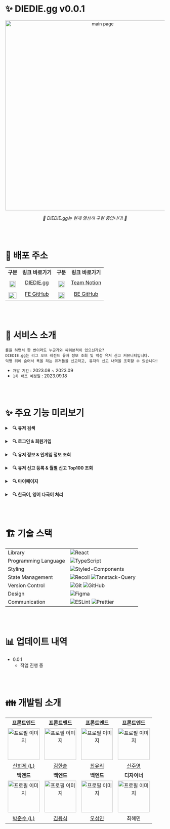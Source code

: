 # **✨ DIEDIE.gg v0.0.1**

<div align="center"><img width="600" src="https://github.com/diedielolorg/diediefrontend/assets/84097192/3d46a4d7-e263-41f6-ae1d-85b0a2c616ab" alt="main page"></div>

_<p align="center">🏃 DIEDIE.gg는 현재 열심히 구현 중입니다! 🏃</p>_

<br/><br/>

# **🔗 배포 주소**

<table>
  <tr align="center">
    <td><b>구분</ㅠ></td>
    <td><b>링크 바로가기</b></td>
    <td><b>구분</b></td>
    <td><b>링크 바로가기</b></td>
  </tr>
  <tr align="center">
    <td>
      <img src="https://github.com/diedielolorg/diediefrontend/assets/84097192/e3af4b12-ebc1-4cf2-8760-c9dba5d978ec" alt="다이다이 로고" style="width: 20px; height: 20px; padding-top: 10px;">
    </td>
    <td>
      <a target="_blank" rel="noopener noreferrer nofollow" href="https://diediefrontend.vercel.app/">
        DIEDIE.gg
      </a>
    </td>
    <td>
      <img src="https://github.com/dawhisky/dawhisky-FE/assets/84097192/ad8ad10c-7bce-4157-bf21-238d672086c9" alt="노션 아이콘" style="width: 20px; height: 20px; padding-top: 10px;">
    </td>
    <td>
      <a target="_blank" rel="noopener noreferrer nofollow" href="https://diedie.notion.site/DIEDIE-gg-13f2db91627e49cf8cc31c2242e191e6?pvs=4">
        Team Notion
      </a>
    </td>
  </tr>
  <tr align="center">
    <td>
      <img src="https://github.com/dawhisky/dawhisky-FE/assets/84097192/54e001c4-5d51-4cba-b988-f3802b16df50" alt="리액트 아이콘" style="width: 25px; height: 20px; padding-top: 10px;">
    </td>
    <td>
      <a target="_blank" rel="noopener noreferrer nofollow" href="https://github.com/diedielolorg/diediefrontend">
        FE GitHub
      </a>
    </td>
    <td>
      <img src="https://github.com/dawhisky/dawhisky-FE/assets/84097192/b8326c42-4cea-4e84-96ab-b87c260de006" alt="노드 아이콘" style="width: 20px; height: 20px; padding-top: 10px;">
    </td>
    <td>
      <a target="_blank" rel="noopener noreferrer nofollow" href="https://github.com/diedielolorg/diediebackend">
        BE GitHub
      </a>
    </td>
  </tr>
</table>

<br/><br/>

# **🎯 서비스 소개**

    롤을 하면서 한 번이라도 누군가와 싸워본적이 있으신가요?
    DIEDIE.gg는 리그 오브 레전드 유저 정보 조회 및 악성 유저 신고 커뮤니티입니다.
    익명 뒤에 숨어서 욕을 하는 유저들을 신고하고, 유저의 신고 내역을 조회할 수 있습니다!

- `개발 기간` : 2023.08 ~ 2023.09
- `1차 배포 예정일` : 2023.09.18

<br/><br/>

# **✨ 주요 기능 미리보기**

<details>
  <summary>
    &nbsp;&nbsp;<b>🔍 유저 검색</b>
  </summary>

### 📌 유저 검색

<img src="https://blog.kakaocdn.net/dn/Zk6qi/btsA4WI5U5w/W44gd82CjlAkNKGKuIHfp1/img.gif" alt="메인페이지" width="800" />

  <br/>

- 소환사명을 입력하고 엔터 및 돋보기 클릭으로 검색이 가능합니다.
- 하단에 TIP은 일정시간 간격으로 랜덤하게 보여집니다.
-   <br/>
  </details>

<br/>

<details>
  <summary>
    &nbsp;&nbsp;<b>🔍 로그인 & 회원가입</b>
  </summary>

### 📌 로그인

<img src="https://blog.kakaocdn.net/dn/bQZUxa/btsBbMYT5ub/kTB0hxArMLIfW8wGAVQC01/img.gif" alt="로그인" width="800" />

- 로그인시 이메일 비밀번호 둘중에 하나라도 일치하지 않으면 스낵바로 안내가 됩니다.
- 로그인이 완료되면 메인페이지로 이동됩니다.

<br/>

### 📌 회원가입

<img src="https://blog.kakaocdn.net/dn/bB9zpn/btsBaYrK78v/mrLu5TpkZecNuDUirnjynK/img.gif" alt="회원가입" width="800" />

- 고유한 닉네임을 위해 회원가입시 닉네임 중복검사를 합니다.
- 이메일 인증시 이미 가입된 이메일이라면 헬프메세지로 닉네임 중복안내가 됩니다.
- 닉네임 중복이 아니라면 입력한 이메일로 인증번호가 보내지고 3분 타이머가 시작됩니다.
- 타이머 3분동안은 동일한 이메일로 인증번호 재발송이 어려우며 이메일 수정시 타이머가 멈추고 수정된 이메일로 메일 재발송시 타이머가 3분으로 초기화 되도록 하여 여러 상황에 따라 타이머가 멈추고 동작하도록 구현하였습니다.
- 닉네임, 이메일 중복확인, 이메일 인증, 비밀번호 일치여부 확인이 전부 이루어져야 회원가입 버튼이 활성화도되록 하였습니다.
- 회원가입이 완료되면 로그인 페이지로 이동됩니다.

  <br/>
</details>

<br/>

<details>
  <summary>
    &nbsp;&nbsp;<b>🔍 유저 정보 & 인게임 정보 조회</b>
  </summary>

### 📌 유저 정보 조회

<a target="_blank" rel="noopener noreferrer nofollow" href="https://oliviakim.tistory.com/178">
  <img src="https://blog.kakaocdn.net/dn/c7JAiJ/btstpD3zGzt/Pv0DbYJN3YDG5VsElAilNk/img.gif" alt="유저 정보 조회" width="800" />
</a>

- 메인페이지 검색창에서 유저를 조회 후 해당 유저 클릭 시 유저 정보 페이지로 이동됩니다.
- 계정이 있는 유효한 사용자일 경우 게임 프로필 이미지, 유저 정보, 신고 유저 TOP 100 중 해당 순위, 게임 내 정보 등이 조회됩니다.
- Chart.js를 이용해 신고 내역과 유저 게임 내 정보를 시각화하여 출력하였습니다.
- 존재하지 않는 유저일 경우 에러페이지로 랜딩됩니다.
- 유저 신고 내역은 react-paginate의 페이지네이션을 이용해 5개씩 보여지도록 구현하였습니다.

<br/>

### 📌 인게임 정보 조회

<a target="_blank" rel="noopener noreferrer nofollow" href="https://oliviakim.tistory.com/178">
  <img src="https://blog.kakaocdn.net/dn/cvpvvP/btsts8ap8wX/UQLRyX4yAWvUs0vgjJPbyK/img.gif" alt="인게임 정보 조회" width="800" />
</a>

- 조회한 유저의 인게임 정보 클릭 시, 해당 유저가 게임 중일 경우 실시간 게임 데이터를 조회합니다.
- 이때 유저가 진행 중인 게임 내 유저들의 기본 정보와 신고 내역이 있을 경우 신고 횟수 및 최대 누적 카테고리를 출력합니다.
- 신고 내역이 없을 경우 모범시민이라는 문구가 보여집니다.
- 조회한 유저가 게임 중이 아닐 경우 진행 중인 게임이 없다는 문구를 출력합니다.

  <br/>
</details>

<br/>

<details>
  <summary>
    &nbsp;&nbsp;<b>🔍 유저 신고 등록 & 월별 신고 Top100 조회</b>
  </summary>

### 📌 유저 신고하기

<img src="https://github.com/diedielolorg/diediefrontend/assets/84097192/38a52b8e-c028-4519-a5f8-d8aa98d85fac" alt="유저 신고하기" width="800" />

- 현재 기능 구현 중이며 구현 완료 시 세부 기능 안내 작성 예정입니다!

<br/>

### 📌 월별 신고 내역 Top100 조회

<img src="https://github.com/diedielolorg/diediefrontend/assets/84097192/a8a72e86-f51e-4662-ac67-39ccb98a93c5" alt="랭킹 조회" width="800" />

- 현재 기능 구현 중이며 구현 완료 시 세부 기능 안내 작성 예정입니다!

  <br/>
</details>

<br/>

<details>
  <summary>
    &nbsp;&nbsp;<b>🔍 마이페이지</b>
  </summary>

### 📌 내가 등록한 신고 목록

<img src="https://blog.kakaocdn.net/dn/Ow2LM/btsA9UJXNWi/RJunk2KAv2aV2JE7B4iE8k/img.gif" alt="마이페이지 리스트" width="800" />

- 내가 신고한 내역만 모아서 확인이 가능합니다.
- 삭제가 가능하며 신고 사유를 5글자 이내 입력하지 않으면 삭제버튼이 눌리지 않습니다.

<br/>

### 📌 닉네임 수정

<img src="https://blog.kakaocdn.net/dn/ctBq45/btsA3YNy9Vj/l8pbLdeTmgZKonejqK6yx1/img.gif" alt="닉네임 수정" width="800" />

- 고유한 닉네임을 위해 변경하고자 하는 닉네임이 중복되지 않았는지 확인합니다.
- 닉네임 저장하기를 누르면 마이페이지로 이동합니다.
- 저장이 완료되면 로컬스토리지에 변경된 닉네임으로 등록되고 마이페이지에 변경된 닉네임이 표시됩니다.

  <br/>
</details>

<br/>

<details>
  <summary>
    &nbsp;&nbsp;<b>🔍 한국어, 영어 다국어 처리</b>
  </summary>

### 📌 다국어

<img src="https://github.com/diedielolorg/diediefrontend/assets/84097192/6118f1c8-baae-4f02-bdea-0a24e5545e24" alt="다국어" width="800" />

- 현재 기능 구현 중이며 구현 완료 시 세부 기능 안내 작성 예정입니다!

  <br/>
</details>

<br/><br/>

# 🏗️ 기술 스택

<table>
  <tr>
    <td>Library</td>
    <td>
      <img src="https://img.shields.io/badge/React-5DC1DA?style=for-the-badge&logo=React&logoColor=white" alt="React">
    </td>
  </tr>
  <tr>
    <td>Programming Language</td>
    <td>
      <img src="https://img.shields.io/badge/TypeScript-3178C6.svg?style=for-the-badge&logo=TypeScript&logoColor=white" alt="TypeScript">
    </td>
  </tr>
  <tr>
    <td>Styling</td>
    <td>
      <img src="https://img.shields.io/badge/styled--components-DB7093?style=for-the-badge&logo=styled-components&logoColor=white" alt="Styled-Components">
    </td>
  </tr>
  <tr>
    <td>State Management</td>
    <td>
      <img src="https://img.shields.io/badge/recoil-5D4EFF?style=for-the-badge&logo=Recoil&logoColor=white" alt="Recoil">
      <img src="https://img.shields.io/badge/tanstack--query-FF4759?style=for-the-badge&logo=react-query&logoColor=white" alt="Tanstack-Query">
    </td>
  </tr>
  <tr>
    <td>Version Control</td>
    <td>
      <img src="https://img.shields.io/badge/git-%23F05033.svg?style=for-the-badge&logo=git&logoColor=white" alt="Git"> 
      <img src="https://img.shields.io/badge/github-%23121011.svg?style=for-the-badge&logo=github&logoColor=white" alt="GitHub">
    </td>
  </tr>
  <tr>
    <td>Design</td>
    <td>
      <img src="https://img.shields.io/badge/Figma-0AC97F?style=for-the-badge&logo=figma&logoColor=white" alt="Figma">
    </td>
  </tr>
  <tr>
    <td>Communication</td>
    <td>
      <img src="https://img.shields.io/badge/Notion-303134?style=for-the-badge&logo=notion&logoColor=white" alt="ESLint"> 
      <img src="https://img.shields.io/badge/Slack-481449?style=for-the-badge&logo=slack&logoColor=white" alt="Prettier">
    </td>
  </tr>
</table>

<br/><br/>

# **📊 업데이트 내역**

- 0.0.1
  - 작업 진행 중

<br/><br/>

# **👪 개발팀 소개**

<table>
  <tbody>
    <tr>
      <td align="center"><b>프론트엔드</b></td>
      <td align="center"><b>프론트엔드</b></td>
      <td align="center"><b>프론트엔드</b></td>
      <td align="center"><b>프론트엔드</b></td>
    </tr>
    <tr>
      <td align="center">
        <img style="width: 100px; height: 100px;" src="https://ddragon.leagueoflegends.com/cdn/11.1.1/img/profileicon/775.png" alt="프로필 이미지">
      </td>
      <td align="center">
        <img style="width: 100px; height: 100px;" src="https://shorturl.at/krzBE" alt="프로필 이미지">
      </td>
      <td align="center">
        <img style="width: 100px; height: 100px;" src="https://cdn-store.leagueoflegends.co.kr/images/v2/profileicons/5766.jpg" alt="프로필 이미지">
      </td>
      <td align="center">
        <img style="width: 100px; height: 100px;" src="https://cdn-store.leagueoflegends.co.kr/images/v2/profileicons/3150.jpg" alt="프로필 이미지">
      </td>
    </tr>
    <tr>
      <td align="center"><a href="https://github.com/Shinheeje">신희제 (L)</a></td>
      <td align="center"><a href="https://github.com/hansololiviakim">김한솔</a></td>
      <td align="center"><a href="https://github.com/stella0905">최유리</a></td>
      <td align="center"><a href="https://github.com/godjooyoung">신주영</a></td>
    </tr>
    <tr>
      <td align="center"><b>백엔드</b></td>
      <td align="center"><b>백엔드</b></td>
      <td align="center"><b>백엔드</b></td>
      <td align="center"><b>디자이너</b></td>
    </tr>
    <tr>
      <td align="center">
        <img style="width: 100px; height: 100px;" src="https://ddragon.leagueoflegends.com/cdn/11.1.1/img/profileicon/4031.png" alt="프로필 이미지">
      </td>
      <td align="center">
        <img style="width: 100px; height: 100px;" src="https://ddragon.leagueoflegends.com/cdn/11.1.1/img/profileicon/4862.png" alt="프로필 이미지">
      </td>
      <td align="center">
        <img style="width: 100px; height: 100px;" src="https://ddragon.leagueoflegends.com/cdn/11.1.1/img/profileicon/4568.png" alt="프로필 이미지">
      </td>
      <td align="center">
        <img style="width: 100px; height: 100px;" src="https://ddragon.leagueoflegends.com/cdn/13.17.1/img/profileicon/3019.png" alt="프로필 이미지">
      </td>
    </tr>
    <tr>
      <td align="center"><a href="https://github.com/ParkBrianJunSoo">박준수 (L)</a></td>
      <td align="center"><a href="https://github.com/dhtjddls">김용식</a></td>
      <td align="center"><a href="https://github.com/ystar5008">오성인</a></td>
      <td align="center">최혜민</td>
    </tr>
  </tbody>
</table>
